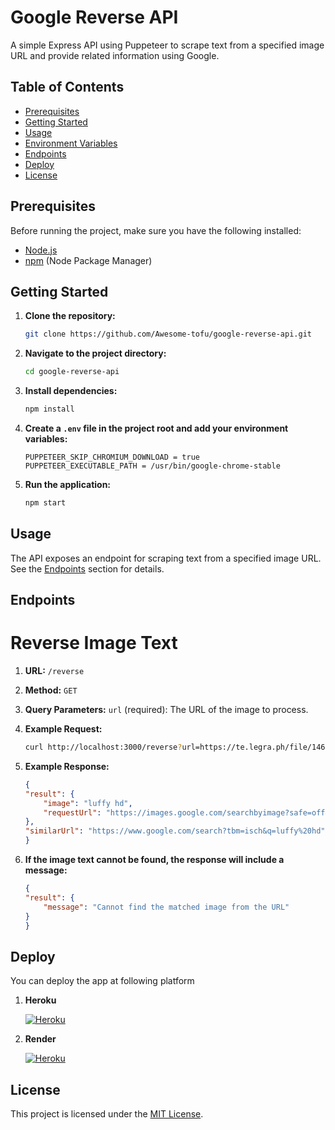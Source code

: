 # Google Reverse API

A simple Express API using Puppeteer to scrape text from a specified image URL and provide related information using Google.

## Table of Contents

- [Prerequisites](#prerequisites)
- [Getting Started](#getting-started)
- [Usage](#usage)
- [Environment Variables](#environment-variables)
- [Endpoints](#endpoints)
- [Deploy](#deploy)
- [License](#license)

## Prerequisites

Before running the project, make sure you have the following installed:

- [Node.js](https://nodejs.org/)
- [npm](https://www.npmjs.com/) (Node Package Manager)

## Getting Started

1. **Clone the repository:**

   ```bash
   git clone https://github.com/Awesome-tofu/google-reverse-api.git

2. **Navigate to the project directory:**

    ```bash
    cd google-reverse-api

2. **Install dependencies:**

    ```bash
    npm install

2. **Create a `.env` file in the project root and add your environment variables:**

    ```env
    PUPPETEER_SKIP_CHROMIUM_DOWNLOAD = true
    PUPPETEER_EXECUTABLE_PATH = /usr/bin/google-chrome-stable

2. **Run the application:**

    ```bash
    npm start

## Usage

The API exposes an endpoint for scraping text from a specified image URL. See the [Endpoints](#endpoints) section for details.

## Endpoints

# Reverse Image Text

1. **URL:** `/reverse`

2. **Method:** `GET`

3. **Query Parameters:** `url` (required): The URL of the image to process.

4. **Example Request:** 
        
    ```bash
    curl http://localhost:3000/reverse?url=https://te.legra.ph/file/14632fbfeea4766941a14.png

5. **Example Response:**

    ```json
    {
    "result": {
        "image": "luffy hd",
        "requestUrl": "https://images.google.com/searchbyimage?safe=off&sbisrc=tg&image_url=https://te.legra.ph/file/14632fbfeea4766941a14.png"
    },
    "similarUrl": "https://www.google.com/search?tbm=isch&q=luffy%20hd"
    }

6. **If the image text cannot be found, the response will include a message:**

    ```json
    {
    "result": {
        "message": "Cannot find the matched image from the URL"
    }
    }

## Deploy

You can deploy the app at following platform 

1. **Heroku**

    <a aria-label="Deploy to Heroku" href="https://dashboard.heroku.com/new?template=https://github.com/Awesome-Tofu/google-reverse-api" target="_blank">
        <img alt="Heroku" src="https://www.herokucdn.com/deploy/button.svg" />
    </a>

2. **Render**

    <a aria-label="Deploy to Heroku" href="https://render.com/deploy?repo=https://github.com/Awesome-Tofu/google-reverse-api" target="_blank">
        <img alt="Heroku" src="https://render.com/images/deploy-to-render-button.svg" />
    </a>

## License

This project is licensed under the [MIT License](https://opensource.org/licenses/MIT).
